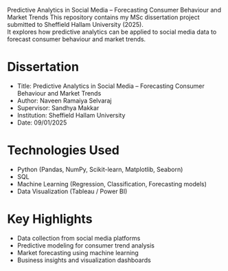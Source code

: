 Predictive Analytics in Social Media – Forecasting Consumer Behaviour and Market Trends
This repository contains my MSc dissertation project submitted to Sheffield Hallam University (2025).  
It explores how predictive analytics can be applied to social media data to forecast consumer behaviour and market trends.  

# Dissertation
- Title: Predictive Analytics in Social Media – Forecasting Consumer Behaviour and Market Trends
- Author: Naveen Ramaiya Selvaraj
- Supervisor: Sandhya Makkar
- Institution: Sheffield Hallam University
- Date: 09/01/2025

# Technologies Used
- Python (Pandas, NumPy, Scikit-learn, Matplotlib, Seaborn)
- SQL
- Machine Learning (Regression, Classification, Forecasting models)
- Data Visualization (Tableau / Power BI)

# Key Highlights
- Data collection from social media platforms  
- Predictive modeling for consumer trend analysis  
- Market forecasting using machine learning  
- Business insights and visualization dashboards  
